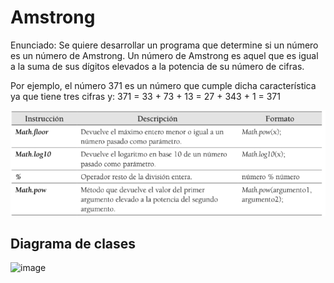# Amstrong

Enunciado:
Se quiere desarrollar un programa que determine si un número es un número de Amstrong. Un número de Amstrong es aquel que es igual a la suma de sus dígitos elevados a la potencia de su número de cifras.

Por ejemplo, el número 371 es un número que cumple dicha característica ya que tiene tres cifras y:
371 = 33 + 73 + 13 = 27 + 343 + 1 = 371

![alt text](image.png)


## Diagrama de clases

![image](https://github.com/user-attachments/assets/222c3dcc-a026-4dd0-b0ee-c257bf664d61)

